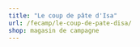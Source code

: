 ```yaml
---
title: "Le coup de pâte d'Isa"
url: /fecamp/le-coup-de-pate-disa/
shop: magasin de campagne
---
```

